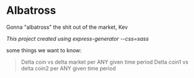 # Albatross
Gonna "albatross" the shit out of the market, Kev

*This project created using express-generator --css=sass*

some things we want to know:

>Delta coin vs delta market per ANY given time period
>Delta coin1 vs delta coin2 per ANY given time period

